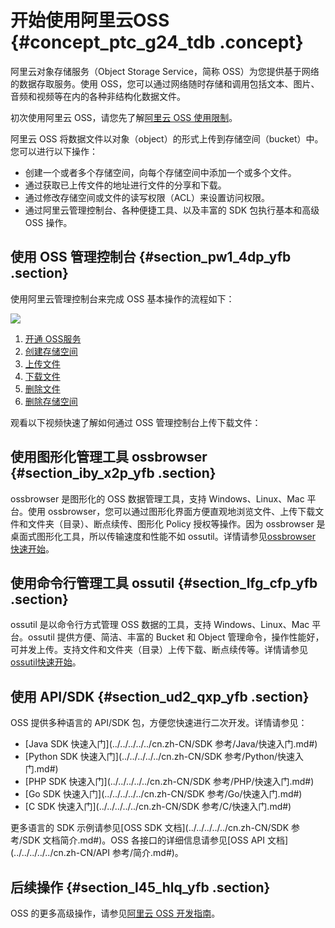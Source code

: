 # 开始使用阿里云OSS {#concept_ptc_g24_tdb .concept}

阿里云对象存储服务（Object Storage Service，简称 OSS）为您提供基于网络的数据存取服务。使用 OSS，您可以通过网络随时存储和调用包括文本、图片、音频和视频等在内的各种非结构化数据文件。

初次使用阿里云 OSS，请您先了解[阿里云 OSS 使用限制](../../../../../cn.zh-CN/产品简介/使用限制.md#)。

阿里云 OSS 将数据文件以对象（object）的形式上传到存储空间（bucket）中。您可以进行以下操作：

-   创建一个或者多个存储空间，向每个存储空间中添加一个或多个文件。
-   通过获取已上传文件的地址进行文件的分享和下载。
-   通过修改存储空间或文件的读写权限（ACL）来设置访问权限。
-   通过阿里云管理控制台、各种便捷工具、以及丰富的 SDK 包执行基本和高级 OSS 操作。

## 使用 OSS 管理控制台 {#section_pw1_4dp_yfb .section}

使用阿里云管理控制台来完成 OSS 基本操作的流程如下：

![](http://static-aliyun-doc.oss-cn-hangzhou.aliyuncs.com/assets/img/4330/1552642770919_zh-CN.jpg)

1.  [开通 OSS服务](cn.zh-CN/快速入门/开通OSS服务.md#)
2.  [创建存储空间](cn.zh-CN/快速入门/创建存储空间.md#)
3.  [上传文件](cn.zh-CN/快速入门/上传文件.md#)
4.  [下载文件](cn.zh-CN/快速入门/下载文件.md#)
5.  [删除文件](cn.zh-CN/快速入门/删除文件.md#)
6.  [删除存储空间](cn.zh-CN/快速入门/删除存储空间.md#)

观看以下视频快速了解如何通过 OSS 管理控制台上传下载文件：

## 使用图形化管理工具 ossbrowser {#section_iby_x2p_yfb .section}

ossbrowser 是图形化的 OSS 数据管理工具，支持 Windows、Linux、Mac 平台。使用 ossbrowser，您可以通过图形化界面方便直观地浏览文件、上传下载文件和文件夹（目录）、断点续传、图形化 Policy 授权等操作。因为 ossbrowser 是桌面式图形化工具，所以传输速度和性能不如 ossutil。详情请参见[ossbrowser 快速开始](../../../../../cn.zh-CN/常用工具/图形化管理工具ossbrowser/快速开始.md#)。

## 使用命令行管理工具 ossutil {#section_lfg_cfp_yfb .section}

ossutil 是以命令行方式管理 OSS 数据的工具，支持 Windows、Linux、Mac 平台。ossutil 提供方便、简洁、丰富的 Bucket 和 Object 管理命令，操作性能好，可并发上传。支持文件和文件夹（目录）上传下载、断点续传等。详情请参见[ossutil快速开始](../../../../../cn.zh-CN/常用工具/命令行工具ossutil/快速开始.md#)。

## 使用 API/SDK {#section_ud2_qxp_yfb .section}

OSS 提供多种语言的 API/SDK 包，方便您快速进行二次开发。详情请参见：

-   [Java SDK 快速入门](../../../../../cn.zh-CN/SDK 参考/Java/快速入门.md#)
-   [Python SDK 快速入门](../../../../../cn.zh-CN/SDK 参考/Python/快速入门.md#)
-   [PHP SDK 快速入门](../../../../../cn.zh-CN/SDK 参考/PHP/快速入门.md#)
-   [Go SDK 快速入门](../../../../../cn.zh-CN/SDK 参考/Go/快速入门.md#)
-   [C SDK 快速入门](../../../../../cn.zh-CN/SDK 参考/C/快速入门.md#)

更多语言的 SDK 示例请参见[OSS SDK 文档](../../../../../cn.zh-CN/SDK 参考/SDK 文档简介.md#)。OSS 各接口的详细信息请参见[OSS API 文档](../../../../../cn.zh-CN/API 参考/简介.md#)。

## 后续操作 {#section_l45_hlq_yfb .section}

OSS 的更多高级操作，请参见[阿里云 OSS 开发指南](../../../../../cn.zh-CN/开发指南/基本概念介绍.md#)。

